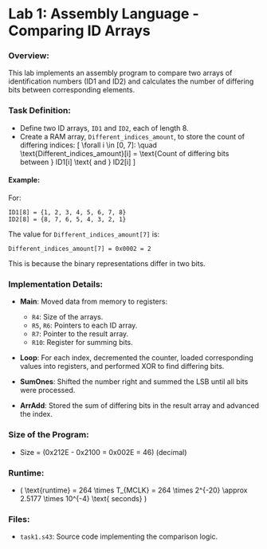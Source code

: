 # Lab 1: Assembly Language - Comparing ID Arrays

### Overview:
This lab implements an assembly program to compare two arrays of identification numbers (ID1 and ID2) and calculates the number of differing bits between corresponding elements.

### Task Definition:
- Define two ID arrays, `ID1` and `ID2`, each of length 8.
- Create a RAM array, `Different_indices_amount`, to store the count of differing indices:
  \[
  \forall i \in [0, 7]: \quad \text{Different_indices_amount}[i] = \text{Count of differing bits between } ID1[i] \text{ and } ID2[i]
  \]
  
#### Example:
For:
```
ID1[8] = {1, 2, 3, 4, 5, 6, 7, 8}
ID2[8] = {8, 7, 6, 5, 4, 3, 2, 1}
```
The value for `Different_indices_amount[7]` is:
```
Different_indices_amount[7] = 0x0002 = 2
```
This is because the binary representations differ in two bits.

### Implementation Details:
- **Main**: Moved data from memory to registers:
  - `R4`: Size of the arrays.
  - `R5`, `R6`: Pointers to each ID array.
  - `R7`: Pointer to the result array.
  - `R10`: Register for summing bits.

- **Loop**: For each index, decremented the counter, loaded corresponding values into registers, and performed XOR to find differing bits.

- **SumOnes**: Shifted the number right and summed the LSB until all bits were processed.

- **ArrAdd**: Stored the sum of differing bits in the result array and advanced the index.

### Size of the Program:
- Size = \(0x212E - 0x2100 = 0x002E = 46\) (decimal)

### Runtime:
- \( \text{runtime} = 264 \times T_{MCLK} = 264 \times 2^{-20} \approx 2.5177 \times 10^{-4} \text{ seconds} \)

### Files:
- `task1.s43`: Source code implementing the comparison logic.
